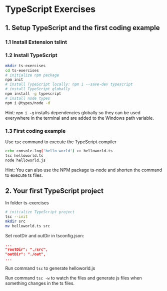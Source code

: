 # TypeScript Exercises

## 1. Setup TypeScript and the first coding example

### 1.1 Install Extension tslint

### 1.2 Install TypeScript

```bash
mkdir ts-exercises
cd ts-exercises
# initialize npm package
npm init
# install TypeScript locally: npm i --save-dev typescript
# install TypeScript globally
npm install -g typescript
# install node types
npm i @types/node -d
```

Hint: `npm i -g` installs dependencies globally so they can be used everywhere in the terminal and are added to the Windows path variable.

### 1.3 First coding example

Use `tsc` command to execute the TypeScript compiler

```bash
echo console.log('hello world') >> helloworld.ts
tsc helloworld.ts
node helloworld.js
```

Hint: You can also use the NPM package ts-node and shorten the command to execute ts files.

## 2. Your first TypeScript project

In folder ts-exercises

```bash
# initialize TypeScript project
tsc --init
mkdir src
mv helloworld.ts src
```

Set rootDir and outDir in tsconfig.json:

```json
...
"rootDir": "./src",
"outDir": "./out",
...
```

Run command `tsc` to generate helloworld.js

Run command `tsc -w` to watch the files and generate js files when something changes in the ts files.

